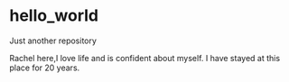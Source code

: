 # hello_world
Just another repository

Rachel here,I love life and is confident about myself.
I have stayed at this place for 20 years.
